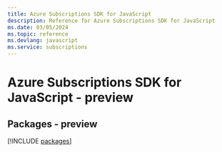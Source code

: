 ```yaml
---
title: Azure Subscriptions SDK for JavaScript
description: Reference for Azure Subscriptions SDK for JavaScript
ms.date: 03/05/2024
ms.topic: reference
ms.devlang: javascript
ms.service: subscriptions
---
```

# Azure Subscriptions SDK for JavaScript - preview
## Packages - preview
[!INCLUDE [packages](subscriptions-index.md)]
